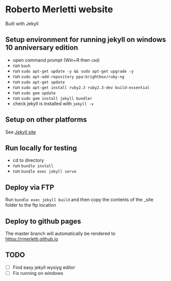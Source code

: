 # Roberto Merletti website

Built with Jekyll

## Setup environment for running jekyll on windows 10 anniversary edition

* open command prompt (Win+R then ```cmd```)
* run ```bash```
* run ```sudo apt-get update -y && sudo apt-get upgrade -y```
* run ```sudo apt-add-repository ppa:brightbox/ruby-ng```
* run ```sudo apt-get update```
* run ```sudo apt-get install ruby2.3 ruby2.3-dev build-essential```
* run ```sudo gem update```
* run ```sudo gem install jekyll bundler```
* check jekyll is installed with ```jekyll -v```

## Setup on other platforms

See [Jekyll site](https://jekyllrb.com/docs/windows/)

## Run locally for testing

* cd to directory
* run ```bundle install```
* run ```bundle exec jekyll serve```

## Deploy via FTP

Run ```bundle exec jekyll build``` and then copy the contents of the _site folder to the ftp location

## Deploy to github pages

The master branch will automatically be rendered to https://rmerletti.github.io

## TODO

- [ ] Find easy jekyll wysiyg editor
- [ ] Fix running on windows